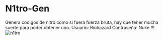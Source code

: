 # N1tro-Gen
Genera codigos de nitro como si fuera fuerza bruta, hay que tener mucha suerte para poder obtener uno.
Usuario: Biohazard
Contraseña: Nuke
!!!
![n1tro](https://user-images.githubusercontent.com/84819214/129362877-a36baa68-08ca-405c-bde6-feb7575cbf64.png)

